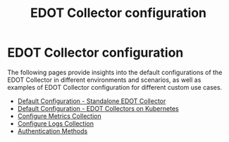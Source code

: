 ﻿---
title: EDOT Collector configuration
description: Default configurations of the EDOT Collector in different environments and scenarios, as well as examples of EDOT Collector configuration for different custom use cases.
url: https://docs-v3-preview.elastic.dev/reference/edot-collector/config/
products:
  - Elastic Agent
  - Elastic Cloud Serverless
  - Elastic Distribution of OpenTelemetry Collector
  - Elastic Observability
---

# EDOT Collector configuration

The following pages provide insights into the default configurations of the EDOT Collector in different environments and scenarios, as well as examples of EDOT Collector configuration for different custom use cases.
- [Default Configuration - Standalone EDOT Collector](https://docs-v3-preview.elastic.dev/reference/edot-collector/config/default-config-standalone)
- [Default Configuration - EDOT Collectors on Kubernetes](https://docs-v3-preview.elastic.dev/reference/edot-collector/config/default-config-k8s)
- [Configure Metrics Collection](https://docs-v3-preview.elastic.dev/reference/edot-collector/config/configure-metrics-collection)
- [Configure Logs Collection](https://docs-v3-preview.elastic.dev/reference/edot-collector/config/configure-logs-collection)
- [Authentication Methods](https://docs-v3-preview.elastic.dev/reference/edot-collector/config/authentication-methods)
